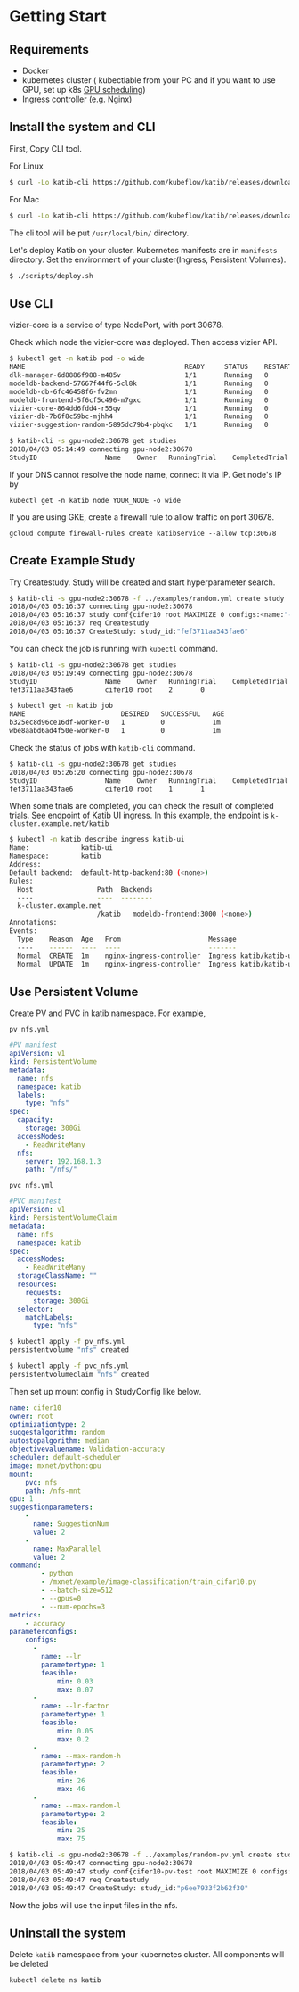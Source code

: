 # Getting Start

## Requirements

- Docker
- kubernetes cluster ( kubectlable from your PC and if you want to use GPU, set up k8s [GPU scheduling]( https://kubernetes.io/docs/tasks/manage-gpus/scheduling-gpus/ ))
- Ingress controller (e.g. Nginx)

## Install the system and CLI

First, Copy CLI tool.

For Linux
```bash
$ curl -Lo katib-cli https://github.com/kubeflow/katib/releases/download/v0.1.1-alpha/katib-cli-linux-amd64 && chmod +x katib-cli && sudo mv katib-cli /usr/local/bin/
```

For Mac
```bash
$ curl -Lo katib-cli https://github.com/kubeflow/katib/releases/download/v0.1.1-alpha/katib-cli-darwin-amd64 && chmod +x katib-cli && sudo mv katib-cli /usr/local/bin/
```

The cli tool will be put `/usr/local/bin/` directory.

Let's deploy Katib on your cluster.
Kubernetes manifests are in `manifests` directory.
Set the environment of your cluster(Ingress, Persistent Volumes).

```bash
$ ./scripts/deploy.sh
```

## Use CLI

vizier-core is a service of type NodePort, with port 30678.

Check which node the vizier-core was deployed.
Then access vizier API.

```bash
$ kubectl get -n katib pod -o wide
NAME                                        READY     STATUS    RESTARTS   AGE       IP          NODE
dlk-manager-6d8886f988-m485v                1/1       Running   0          11m       10.44.0.4   node2
modeldb-backend-57667f44f6-5cl8k            1/1       Running   0          11m       10.35.0.4   gpu-node2
modeldb-db-6fc46458f6-fv2mn                 1/1       Running   0          11m       10.47.0.4   gpu-node3
modeldb-frontend-5f6cf5c496-m7gxc           1/1       Running   0          11m       10.39.0.4   gpu-node1
vizier-core-864dd6fdd4-r55qv                1/1       Running   0          11m       10.35.0.5   gpu-node2
vizier-db-7b6f8c59bc-mjhh4                  1/1       Running   0          11m       10.36.0.4   node1
vizier-suggestion-random-5895dc79b4-pbqkc   1/1       Running   0          11m       10.47.0.5   gpu-node3

$ katib-cli -s gpu-node2:30678 get studies
2018/04/03 05:14:49 connecting gpu-node2:30678
StudyID                 Name    Owner   RunningTrial    CompletedTrial
```

If your DNS cannot resolve the node name, connect it via IP. Get node's IP by

```
kubectl get -n katib node YOUR_NODE -o wide
```

If you are using GKE, create a firewall rule to allow traffic on port 30678.

```
gcloud compute firewall-rules create katibservice --allow tcp:30678
```

## Create Example Study

Try Createstudy. Study will be created and start hyperparameter search.

```bash
$ katib-cli -s gpu-node2:30678 -f ../examples/random.yml create study
2018/04/03 05:16:37 connecting gpu-node2:30678
2018/04/03 05:16:37 study conf{cifer10 root MAXIMIZE 0 configs:<name:"--lr" parameter_type:DOUBLE feasible:<max:"0.07" min:"0.03" > > configs:<name:"--lr-factor" parameter_type:DOUBLE feasible:<max:"0.2" min:"0.05" > > configs:<name:"--max-random-h" parameter_type:INT feasible:<max:"46" min:"26" > > configs:<name:"--max-random-l" parameter_type:INT feasible:<max:"75" min:"25" > > configs:<name:"--num-epochs" parameter_type:INT feasible:<max:"3" min:"3" > >  [] random median  [name:"SuggestionNum" value:"2"  name:"MaxParallel" value:"2" ] [] Validation-accuracy [accuracy] mxnet/python:gpu [python /mxnet/example/image-classification/train_cifar10.py --batch-size=512 --gpus=0,1] 2 default-scheduler <nil> }
2018/04/03 05:16:37 req Createstudy
2018/04/03 05:16:37 CreateStudy: study_id:"fef3711aa343fae6"
```

You can check the job is running with `kubectl` command.

```bash
$ katib-cli -s gpu-node2:30678 get studies
2018/04/03 05:19:49 connecting gpu-node2:30678
StudyID                 Name    Owner   RunningTrial    CompletedTrial
fef3711aa343fae6        cifer10 root    2       0

$ kubectl get -n katib job
NAME                        DESIRED   SUCCESSFUL   AGE
b325ec8d96ce16df-worker-0   1         0            1m
wbe8aabd6ad4f50e-worker-0   1         0            1m
```

Check the status of jobs with `katib-cli` command.

```bash
$ katib-cli -s gpu-node2:30678 get studies
2018/04/03 05:26:20 connecting gpu-node2:30678
StudyID                 Name    Owner   RunningTrial    CompletedTrial
fef3711aa343fae6        cifer10 root    1       1
```

When some trials are completed, you can check the result of completed trials.
See endpoint of Katib UI ingress.
In this example, the endpoint is `k-cluster.example.net/katib`

```bash
$ kubectl -n katib describe ingress katib-ui
Name:             katib-ui
Namespace:        katib
Address:
Default backend:  default-http-backend:80 (<none>)
Rules:
  Host                Path  Backends
  ----                ----  --------
  k-cluster.example.net
                      /katib   modeldb-frontend:3000 (<none>)
Annotations:
Events:
  Type    Reason  Age   From                      Message
  ----    ------  ----  ----                      -------
  Normal  CREATE  1m    nginx-ingress-controller  Ingress katib/katib-ui
  Normal  UPDATE  1m    nginx-ingress-controller  Ingress katib/katib-ui
```

## Use Persistent Volume

Create PV and PVC in katib namespace.
For example,

`pv_nfs.yml`

```yaml
#PV manifest
apiVersion: v1
kind: PersistentVolume
metadata:
  name: nfs
  namespace: katib
  labels:
    type: "nfs"
spec:
  capacity:
    storage: 300Gi
  accessModes:
    - ReadWriteMany
  nfs:
    server: 192.168.1.3
    path: "/nfs/"
```
`pvc_nfs.yml`
```yaml
#PVC manifest
apiVersion: v1
kind: PersistentVolumeClaim
metadata:
  name: nfs
  namespace: katib
spec:
  accessModes:
    - ReadWriteMany
  storageClassName: ""
  resources:
    requests:
      storage: 300Gi
  selector:
    matchLabels:
      type: "nfs"
```

```bash
$ kubectl apply -f pv_nfs.yml
persistentvolume "nfs" created

$ kubectl apply -f pvc_nfs.yml
persistentvolumeclaim "nfs" created
```

Then set up mount config in StudyConfig like below.

```yaml
name: cifer10
owner: root
optimizationtype: 2
suggestalgorithm: random
autostopalgorithm: median
objectivevaluename: Validation-accuracy
scheduler: default-scheduler
image: mxnet/python:gpu
mount:
    pvc: nfs
    path: /nfs-mnt
gpu: 1
suggestionparameters:
    -
      name: SuggestionNum
      value: 2
    -
      name: MaxParallel
      value: 2
command:
        - python
        - /mxnet/example/image-classification/train_cifar10.py
        - --batch-size=512
        - --gpus=0
        - --num-epochs=3
metrics:
    - accuracy
parameterconfigs:
    configs:
      -
        name: --lr
        parametertype: 1
        feasible:
            min: 0.03
            max: 0.07
      -
        name: --lr-factor
        parametertype: 1
        feasible:
            min: 0.05
            max: 0.2
      -
        name: --max-random-h
        parametertype: 2
        feasible:
            min: 26
            max: 46
      -
        name: --max-random-l
        parametertype: 2
        feasible:
            min: 25
            max: 75
```

```bash
$ katib-cli -s gpu-node2:30678 -f ../examples/random-pv.yml create study
2018/04/03 05:49:47 connecting gpu-node2:30678
2018/04/03 05:49:47 study conf{cifer10-pv-test root MAXIMIZE 0 configs:<name:"--lr" parameter_type:DOUBLE feasible:<max:"0.07" min:"0.03" > > configs:<name:"--lr-factor" parameter_type:DOUBLE feasible:<max:"0.2" min:"0.05" > > configs:<name:"--max-random-h" parameter_type:INT feasible:<max:"46" min:"26" > > configs:<name:"--max-random-l" parameter_type:INT feasible:<max:"75" min:"25" > > configs:<name:"--num-epochs" parameter_type:INT feasible:<max:"3" min:"3" > >  [] random median  [name:"SuggestionNum" value:"2"  name:"MaxParallel" value:"2" ] [] Validation-accuracy [accuracy] mxnet/python:gpu [python /mxnet/example/image-classification/train_cifar10.py --batch-size=512 --gpus=0,1] 2 default-scheduler pvc:"nfs" path:"/nfs-mnt"  }
2018/04/03 05:49:47 req Createstudy
2018/04/03 05:49:47 CreateStudy: study_id:"p6ee7933f2b62f30"
```
Now the jobs will use the input files in the nfs.

## Uninstall the system

Delete `katib` namespace from your kubernetes cluster.
All components will be deleted
```bash
kubectl delete ns katib
```
